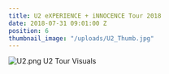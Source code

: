 ```yaml
---
title: U2 eXPERIENCE + iNNOCENCE Tour 2018
date: 2018-07-31 09:01:00 Z
position: 6
thumbnail_image: "/uploads/U2_Thumb.jpg"
---
```


![U2.png](/uploads/U2.png)
U2 Tour Visuals